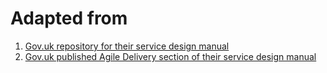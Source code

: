 # Adapted from
1. [Gov.uk repository for their service design manual](https://github.com/alphagov/government-service-design-manual)
1. [Gov.uk published Agile Delivery section of their service design manual](https://www.gov.uk/service-manual/agile-delivery)
